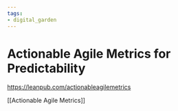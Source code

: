 ```yaml
---
tags: 
- digital_garden
---
```

# Actionable Agile Metrics for Predictability
https://leanpub.com/actionableagilemetrics

[[Actionable Agile Metrics]]
